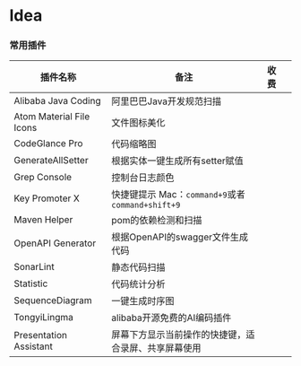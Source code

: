 # Idea

### 常用插件

| 插件名称                 | 备注                                                 | 收费 |      |
| ------------------------ | ---------------------------------------------------- | ---- | ---- |
| Alibaba Java Coding      | 阿里巴巴Java开发规范扫描                             |      |      |
| Atom Material File Icons | 文件图标美化                                         |      |      |
| CodeGlance Pro           | 代码缩略图                                           |      |      |
| GenerateAllSetter        | 根据实体一键生成所有setter赋值                       |      |      |
| Grep Console             | 控制台日志颜色                                       |      |      |
| Key Promoter X           | 快捷键提示 Mac：`command+9`或者`command+shift+9`     |      |      |
| Maven Helper             | pom的依赖检测和扫描                                  |      |      |
| OpenAPI Generator        | 根据OpenAPI的swagger文件生成代码                     |      |      |
| SonarLint                | 静态代码扫描                                         |      |      |
| Statistic                | 代码统计分析                                         |      |      |
| SequenceDiagram          | 一键生成时序图                                       |      |      |
| TongyiLingma             | alibaba开源免费的AI编码插件                          |      |      |
| Presentation Assistant   | 屏幕下方显示当前操作的快捷键，适合录屏、共享屏幕使用 |      |      |






